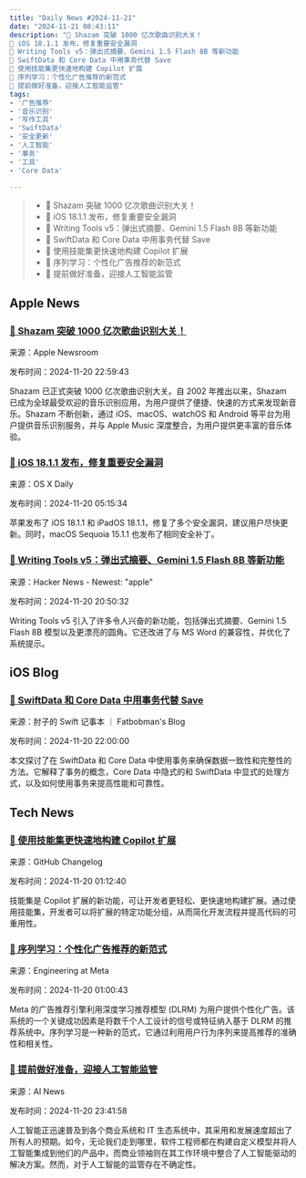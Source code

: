 ```yaml
---
title: "Daily News #2024-11-21"
date: "2024-11-21 08:43:11"
description: "🎉 Shazam 突破 1000 亿次歌曲识别大关！
🌟 iOS 18.1.1 发布，修复重要安全漏洞
🎉 Writing Tools v5：弹出式摘要、Gemini 1.5 Flash 8B 等新功能
🌟 SwiftData 和 Core Data 中用事务代替 Save
🚀 使用技能集更快速地构建 Copilot 扩展
🌟 序列学习：个性化广告推荐的新范式
🤖️ 提前做好准备，迎接人工智能监管"
tags: 
- '广告推荐'
- '音乐识别'
- '写作工具'
- 'SwiftData'
- '安全更新'
- '人工智能'
- '事务'
- '工具'
- 'Core Data'

---
```


> - 🎉 Shazam 突破 1000 亿次歌曲识别大关！
> - 🌟 iOS 18.1.1 发布，修复重要安全漏洞
> - 🎉 Writing Tools v5：弹出式摘要、Gemini 1.5 Flash 8B 等新功能
> - 🌟 SwiftData 和 Core Data 中用事务代替 Save
> - 🚀 使用技能集更快速地构建 Copilot 扩展
> - 🌟 序列学习：个性化广告推荐的新范式
> - 🤖️ 提前做好准备，迎接人工智能监管

## Apple News

### [🎉 Shazam 突破 1000 亿次歌曲识别大关！](https://www.apple.com/newsroom/2024/11/shazam-hits-100-billion-song-recognitions/)

来源：Apple Newsroom

发布时间：2024-11-20 22:59:43

Shazam 已正式突破 1000 亿次歌曲识别大关。自 2002 年推出以来，Shazam 已成为全球最受欢迎的音乐识别应用，为用户提供了便捷、快速的方式来发现新音乐。Shazam 不断创新，通过 iOS、macOS、watchOS 和 Android 等平台为用户提供音乐识别服务，并与 Apple Music 深度整合，为用户提供更丰富的音乐体验。

### [🌟 iOS 18.1.1 发布，修复重要安全漏洞](https://osxdaily.com/2024/11/19/ios-18-1-1-ipados-18-1-1-security-updates-released/)

来源：OS X Daily

发布时间：2024-11-20 05:15:34

苹果发布了 iOS 18.1.1 和 iPadOS 18.1.1，修复了多个安全漏洞，建议用户尽快更新。同时，macOS Sequoia 15.1.1 也发布了相同安全补丁。

### [🎉 Writing Tools v5：弹出式摘要、Gemini 1.5 Flash 8B 等新功能](https://github.com/theJayTea/WritingTools/releases/tag/v5)

来源：Hacker News - Newest: "apple"

发布时间：2024-11-20 20:50:32

Writing Tools v5 引入了许多令人兴奋的新功能，包括弹出式摘要、Gemini 1.5 Flash 8B 模型以及更漂亮的圆角。它还改进了与 MS Word 的兼容性，并优化了系统提示。

## iOS Blog

### [🌟 SwiftData 和 Core Data 中用事务代替 Save](https://fatbobman.com/zh/posts/using-transactions-instead-of-save-in-swiftdata-and-core-data/)

来源：肘子的 Swift 记事本 ｜ Fatbobman's Blog

发布时间：2024-11-20 22:00:00

本文探讨了在 SwiftData 和 Core Data 中使用事务来确保数据一致性和完整性的方法。它解释了事务的概念，Core Data 中隐式的和 SwiftData 中显式的处理方式，以及如何使用事务来提高性能和可靠性。

## Tech News

### [🚀 使用技能集更快速地构建 Copilot 扩展](https://github.blog/changelog/2024-11-19-build-copilot-extensions-faster-with-skillsets)

来源：GitHub Changelog

发布时间：2024-11-20 01:12:40

技能集是 Copilot 扩展的新功能，可让开发者更轻松、更快速地构建扩展。通过使用技能集，开发者可以将扩展的特定功能分组，从而简化开发流程并提高代码的可重用性。

### [🌟 序列学习：个性化广告推荐的新范式](https://engineering.fb.com/2024/11/19/data-infrastructure/sequence-learning-personalized-ads-recommendations/)

来源：Engineering at Meta

发布时间：2024-11-20 01:00:43

Meta 的广告推荐引擎利用深度学习推荐模型 (DLRM) 为用户提供个性化广告。该系统的一个关键成功因素是将数千个人工设计的信号或特征纳入基于 DLRM 的推荐系统中。序列学习是一种新的范式，它通过利用用户行为序列来提高推荐的准确性和相关性。

### [🤖️ 提前做好准备，迎接人工智能监管](https://www.artificialintelligence-news.com/news/preparing-today-for-tomorrows-ai-regulations/?utm_source=rss&utm_medium=rss&utm_campaign=preparing-today-for-tomorrows-ai-regulations)

来源：AI News

发布时间：2024-11-20 23:41:58

人工智能正迅速普及到各个商业系统和 IT 生态系统中，其采用和发展速度超出了所有人的预期。如今，无论我们走到哪里，软件工程师都在构建自定义模型并将人工智能集成到他们的产品中，而商业领袖则在其工作环境中整合了人工智能驱动的解决方案。然而，对于人工智能的监管存在不确定性。
